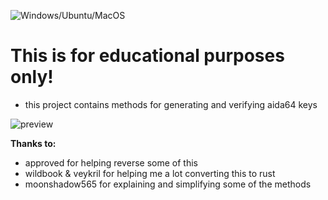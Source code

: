 ![Windows/Ubuntu/MacOS](https://github.com/LeagueRaINi/Aida64-Keygen/workflows/Windows/Ubuntu/MacOS/badge.svg)

# **This is for educational purposes only!**
- this project contains methods for generating and verifying aida64 keys

![preview](https://github.com/LeagueRaINi/Aida64-Keygen/blob/master/resources/preview.gif)

**Thanks to:**
- approved for helping reverse some of this
- wildbook & veykril for helping me a lot converting this to rust
- moonshadow565 for explaining and simplifying some of the methods
